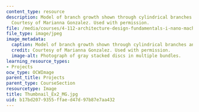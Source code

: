 ```yaml
---
content_type: resource
description: Model of branch growth shown through cylindrical branches and nodes.
  Courtesy of Marianna Gonzalez. Used with permission.
file: /media/courses/4-112-architecture-design-fundamentals-i-nano-machines-fall-2012/b17bd2079355ffaed47d97b87e7aa432_Thumbnail_Ex2_MG.jpg
file_type: image/jpeg
image_metadata:
  caption: Model of branch growth shown through cylindrical branches and nodes.
  credit: Courtesy of Marianna Gonzalez. Used with permission.
  image-alt: Photograph of gray stacked discs in multiple bundles.
learning_resource_types:
- Projects
ocw_type: OCWImage
parent_title: Projects
parent_type: CourseSection
resourcetype: Image
title: Thumbnail_Ex2_MG.jpg
uid: b17bd207-9355-ffae-d47d-97b87e7aa432
---
```

